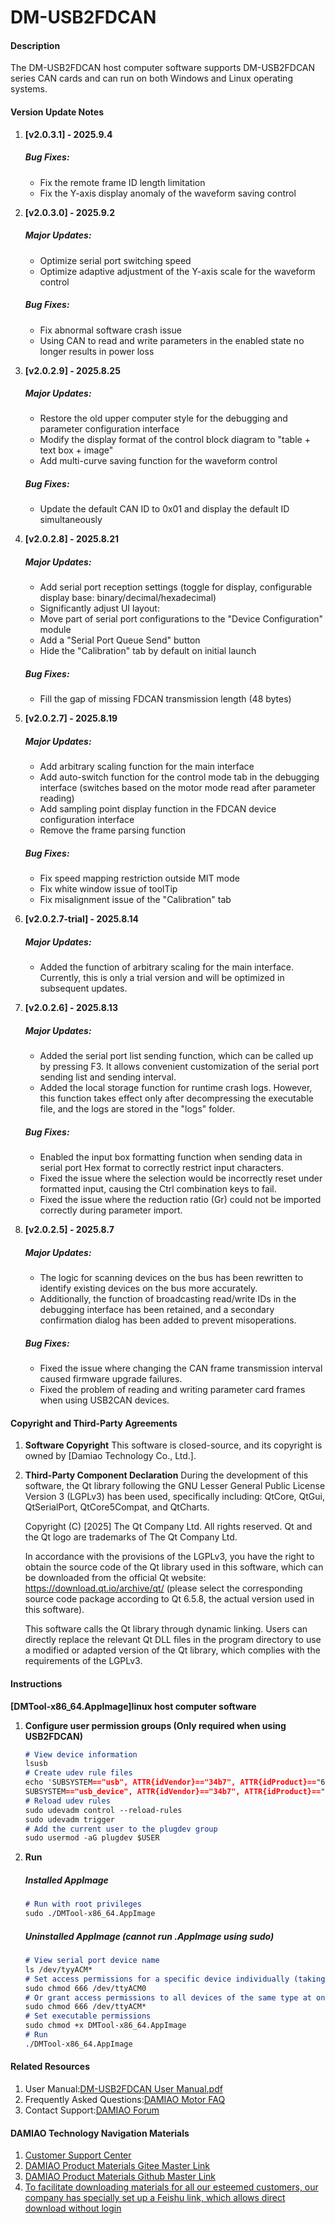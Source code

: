 # DM-USB2FDCAN

#### Description
The DM-USB2FDCAN host computer software supports DM-USB2FDCAN series CAN cards and can run on both Windows and Linux operating systems.

#### Version Update Notes
1. **[v2.0.3.1] - 2025.9.4**
   ##### Bug Fixes:
   - Fix the remote frame ID length limitation
   - Fix the Y-axis display anomaly of the waveform saving control

2. **[v2.0.3.0] - 2025.9.2**
   ##### Major Updates:
   - Optimize serial port switching speed
   - Optimize adaptive adjustment of the Y-axis scale for the waveform control

   ##### Bug Fixes:
   - Fix abnormal software crash issue
   - Using CAN to read and write parameters in the enabled state no longer results in power loss

3. **[v2.0.2.9] - 2025.8.25**
   ##### Major Updates:
   - Restore the old upper computer style for the debugging and parameter configuration interface
   - Modify the display format of the control block diagram to "table + text box + image"
   - Add multi-curve saving function for the waveform control

   ##### Bug Fixes:
   - Update the default CAN ID to 0x01 and display the default ID simultaneously

4. **[v2.0.2.8] - 2025.8.21**
   ##### Major Updates:
   - Add serial port reception settings (toggle for display, configurable display base: binary/decimal/hexadecimal)
   - Significantly adjust UI layout:
   - Move part of serial port configurations to the "Device Configuration" module
   - Add a "Serial Port Queue Send" button
   - Hide the "Calibration" tab by default on initial launch

   ##### Bug Fixes:
   - Fill the gap of missing FDCAN transmission length (48 bytes)

5. **[v2.0.2.7] - 2025.8.19**
   ##### Major Updates:
   - Add arbitrary scaling function for the main interface
   - Add auto-switch function for the control mode tab in the debugging interface (switches based on the motor mode read after parameter reading)
   - Add sampling point display function in the FDCAN device configuration interface
   - Remove the frame parsing function

   ##### Bug Fixes:
   - Fix speed mapping restriction outside MIT mode
   - Fix white window issue of toolTip
   - Fix misalignment issue of the "Calibration" tab

6. **[v2.0.2.7-trial] - 2025.8.14**
   ##### Major Updates:
   - Added the function of arbitrary scaling for the main interface. Currently, this is only a trial version and will be optimized in subsequent updates.

7. **[v2.0.2.6] - 2025.8.13**
   ##### Major Updates:
   - Added the serial port list sending function, which can be called up by pressing F3. It allows convenient customization of the serial port sending list and sending interval.
   - Added the local storage function for runtime crash logs. However, this function takes effect only after decompressing the executable file, and the logs are stored in the "logs" folder.
   ##### Bug Fixes:
   - Enabled the input box formatting function when sending data in serial port Hex format to correctly restrict input characters.
   - Fixed the issue where the selection would be incorrectly reset under formatted input, causing the Ctrl combination keys to fail.
   - Fixed the issue where the reduction ratio (Gr) could not be imported correctly during parameter import.

8. **[v2.0.2.5] - 2025.8.7**
   ##### Major Updates:
   - The logic for scanning devices on the bus has been rewritten to identify existing devices on the bus more accurately.
   - Additionally, the function of broadcasting read/write IDs in the debugging interface has been retained, and a secondary confirmation dialog has been added to prevent misoperations.
   ##### Bug Fixes:
   - Fixed the issue where changing the CAN frame transmission interval caused firmware upgrade failures. 
   - Fixed the problem of reading and writing parameter card frames when using USB2CAN devices.

#### Copyright and Third-Party Agreements
1. **Software Copyright**
    This software is closed-source, and its copyright is owned by [Damiao Technology Co., Ltd.].

2. **Third-Party Component Declaration**
    During the development of this software, the Qt library following the GNU Lesser General Public License Version 3 (LGPLv3) has been used, specifically including: QtCore, QtGui, QtSerialPort, QtCore5Compat, and QtCharts.

    Copyright (C) [2025] The Qt Company Ltd. All rights reserved. Qt and the Qt logo are trademarks of The Qt Company Ltd.

    In accordance with the provisions of the LGPLv3, you have the right to obtain the source code of the Qt library used in this software, which can be downloaded from the official Qt website: https://download.qt.io/archive/qt/ (please select the corresponding source code package according to Qt 6.5.8, the actual version used in this software).

    This software calls the Qt library through dynamic linking. Users can directly replace the relevant Qt DLL files in the program directory to use a modified or adapted version of the Qt library, which complies with the requirements of the LGPLv3.

#### Instructions
   **[DMTool-x86_64.AppImage]linux host computer software**
1. **Configure user permission groups (Only required when using USB2FDCAN)**
   ```markdown
   # View device information
   lsusb
   # Create udev rule files
   echo 'SUBSYSTEM=="usb", ATTR{idVendor}=="34b7", ATTR{idProduct}=="6877", MODE="0666", GROUP="plugdev"
   SUBSYSTEM=="usb_device", ATTR{idVendor}=="34b7", ATTR{idProduct}=="6877", MODE="0666", GROUP="plugdev"' | sudo tee /etc/udev/rules.d/99-dm-fdcan.rules > /dev/null
   # Reload udev rules
   sudo udevadm control --reload-rules
   sudo udevadm trigger
   # Add the current user to the plugdev group
   sudo usermod -aG plugdev $USER
   ```
2. **Run**
   ##### Installed AppImage
   ```markdown
   # Run with root privileges
   sudo ./DMTool-x86_64.AppImage
   ```
   ##### Uninstalled AppImage (cannot run .AppImage using sudo)
   ```markdown
   # View serial port device name
   ls /dev/tyyACM*
   # Set access permissions for a specific device individually (taking the serial port device ttyACM0 as an example; modify according to the actual device name)
   sudo chmod 666 /dev/ttyACM0
   # Or grant access permissions to all devices of the same type at once
   sudo chmod 666 /dev/ttyACM*
   # Set executable permissions
   sudo chmod +x DMTool-x86_64.AppImage
   # Run
   ./DMTool-x86_64.AppImage
   ```

#### Related Resources

1.  User Manual:[DM-USB2FDCAN User Manual.pdf](https://gitee.com/kit-miao/dm-tools/blob/master/USB2FDCAN/%E8%BE%BE%E5%A6%99%E7%A7%91%E6%8A%80-USB%E8%BD%ACCANFD%E6%A8%A1%E5%9D%97%E4%BD%BF%E7%94%A8%E8%AF%B4%E6%98%8E%E4%B9%A6V1.0(2).pdf)
2.  Frequently Asked Questions:[DAMIAO Motor FAQ](https://gl1po2nscb.feishu.cn/wiki/NGhYwis06iKQqTkUwa6ckRaSnld)
3.  Contact Support:[DAMIAO Forum](https://bbs.dmbot.cn/tags)

#### DAMIAO Technology Navigation Materials

1. [Customer Support Center](https://gl1po2nscb.feishu.cn/wiki/MZ32w0qnnizTpOkNvAZcJ9SlnXb)
2. [DAMIAO Product Materials Gitee Master Link](https://gitee.com/kit-miao/damiao)
3. [DAMIAO Product Materials Github Master Link](https://github.com/dmBots/DAMIAO-Motor)
4. [To facilitate downloading materials for all our esteemed customers, our company has specially set up a Feishu link, which allows direct download without login](https://gl1po2nscb.feishu.cn/drive/folder/RJL7fFT4ll9PDSdvM6Pc5vntnPw)

